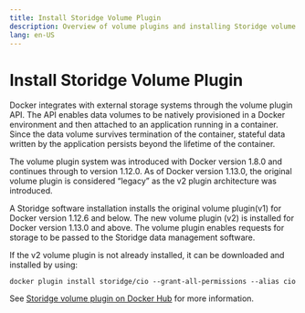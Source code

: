 ```yaml
---
title: Install Storidge Volume Plugin
description: Overview of volume plugins and installing Storidge volume plugin for Docker
lang: en-US
---
```


# Install Storidge Volume Plugin

Docker integrates with external storage systems through the volume plugin API. The API enables data volumes to be natively provisioned in a Docker environment and then attached to an application running in a container. Since the data volume survives termination of the container, stateful data written by the application persists beyond the lifetime of the container.

The volume plugin system was introduced with Docker version 1.8.0 and continues through to version 1.12.0. As of Docker version 1.13.0, the original volume plugin is considered “legacy” as the v2 plugin architecture was introduced.

A Storidge software installation installs the original volume plugin(v1) for Docker version 1.12.6 and below. The new volume plugin (v2) is installed for Docker version 1.13.0 and above.  The volume plugin enables requests for storage to be passed to the Storidge data management software.

If the v2 volume plugin is not already installed, it can be downloaded and installed by using:

```
docker plugin install storidge/cio --grant-all-permissions --alias cio
```

See [Storidge volume plugin on Docker Hub](https://hub.docker.com/plugins/storidge-volume-plugin) for more information.
